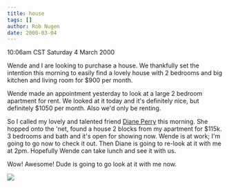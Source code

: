 ```yaml
---
title: house
tags: []
author: Rob Nugen
date: 2000-03-04
---
```


<title></title>
<p class=date>10:06am CST Saturday 4 March 2000</p>

<p>Wende and I are looking to purchase a house.  We thankfully set the
intention this morning to easily find a lovely house with 2 bedrooms
and big kitchen and living room for $900 per month.

<p>Wende made an appointment yesterday to look at a large 2 bedroom
apartment for rent.  We looked at it today and it's definitely nice,
but definitely $1050 per month.  Also we'd only be renting.

<p>So I called my lovely and talented friend <a
href="http://www.dianeperry.com/">Diane Perry</a> this morning.  She
hopped onto the 'net, found a house 2 blocks from my apartment for
$115k.  3 bedrooms and bath and it's open for showing now.  Wende is
at work; I'm going to go now to check it out.  Then Diane is going to
re-look at it with me at 2pm.  Hopefully Wende can take lunch and see
it with us.

<p>Wow!  Awesome!  Dude is going to go look at it with me now.

<p><img src='/images/rob/wL-ROB.gif'>


